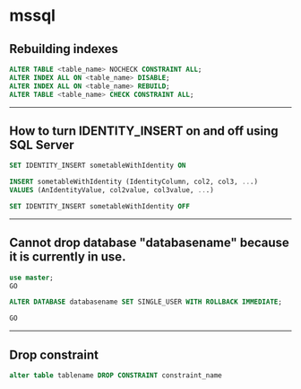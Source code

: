 # mssql

## Rebuilding indexes

```sql
ALTER TABLE <table_name> NOCHECK CONSTRAINT ALL;
ALTER INDEX ALL ON <table_name> DISABLE;
ALTER INDEX ALL ON <table_name> REBUILD;
ALTER TABLE <table_name> CHECK CONSTRAINT ALL;
```

---

## How to turn IDENTITY_INSERT on and off using SQL Server

```sql
SET IDENTITY_INSERT sometableWithIdentity ON

INSERT sometableWithIdentity (IdentityColumn, col2, col3, ...)
VALUES (AnIdentityValue, col2value, col3value, ...)

SET IDENTITY_INSERT sometableWithIdentity OFF
```

---

## Cannot drop database "databasename" because it is currently in use.

```sql
use master;
GO

ALTER DATABASE databasename SET SINGLE_USER WITH ROLLBACK IMMEDIATE;

GO
```

---

## Drop constraint

```sql
alter table tablename DROP CONSTRAINT constraint_name
```
